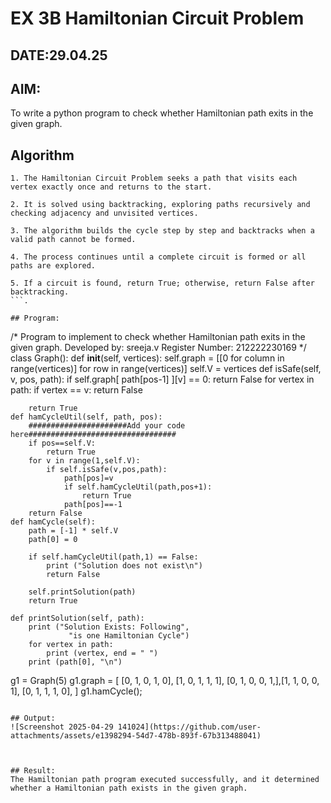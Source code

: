 # EX 3B Hamiltonian Circuit Problem
## DATE:29.04.25
## AIM:
To write a python program to check whether Hamiltonian path exits in the given graph.

## Algorithm
```
1. The Hamiltonian Circuit Problem seeks a path that visits each vertex exactly once and returns to the start.

2. It is solved using backtracking, exploring paths recursively and checking adjacency and unvisited vertices.

3. The algorithm builds the cycle step by step and backtracks when a valid path cannot be formed.

4. The process continues until a complete circuit is formed or all paths are explored.

5. If a circuit is found, return True; otherwise, return False after backtracking.
```.   

## Program:
```
/*
Program to implement to check whether Hamiltonian path exits in the given graph.
Developed by: sreeja.v
Register Number: 212222230169 
*/
class Graph():
    def __init__(self, vertices):
        self.graph = [[0 for column in range(vertices)]
                            for row in range(vertices)]
        self.V = vertices
    def isSafe(self, v, pos, path):
        if self.graph[ path[pos-1] ][v] == 0:
            return False
        for vertex in path:
            if vertex == v:
                return False
 
        return True
    def hamCycleUtil(self, path, pos):
        ######################Add your code here#################################
        if pos==self.V:
            return True
        for v in range(1,self.V):
            if self.isSafe(v,pos,path):
                path[pos]=v
                if self.hamCycleUtil(path,pos+1):
                    return True
                path[pos]==-1
        return False
    def hamCycle(self):
        path = [-1] * self.V
        path[0] = 0
 
        if self.hamCycleUtil(path,1) == False:
            print ("Solution does not exist\n")
            return False
 
        self.printSolution(path)
        return True
 
    def printSolution(self, path):
        print ("Solution Exists: Following",
                 "is one Hamiltonian Cycle")
        for vertex in path:
            print (vertex, end = " ")
        print (path[0], "\n")
g1 = Graph(5)
g1.graph = [ [0, 1, 0, 1, 0], [1, 0, 1, 1, 1],
            [0, 1, 0, 0, 1,],[1, 1, 0, 0, 1],
            [0, 1, 1, 1, 0], ]
g1.hamCycle();
```

## Output:
![Screenshot 2025-04-29 141024](https://github.com/user-attachments/assets/e1398294-54d7-478b-893f-67b313488041)



## Result:
The Hamiltonian path program executed successfully, and it determined whether a Hamiltonian path exists in the given graph.
